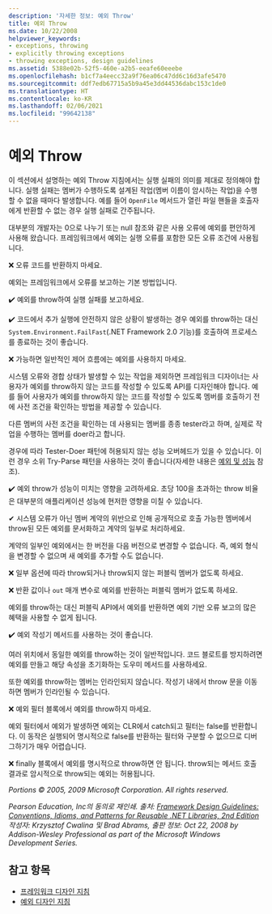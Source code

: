 ```yaml
---
description: '자세한 정보: 예외 Throw'
title: 예외 Throw
ms.date: 10/22/2008
helpviewer_keywords:
- exceptions, throwing
- explicitly throwing exceptions
- throwing exceptions, design guidelines
ms.assetid: 5388e02b-52f5-460e-a2b5-eeafe60eeebe
ms.openlocfilehash: b1cf7a4eecc32a9f76ea06c47dd6c16d3afe5470
ms.sourcegitcommit: ddf7edb67715a5b9a45e3dd44536dabc153c1de0
ms.translationtype: HT
ms.contentlocale: ko-KR
ms.lasthandoff: 02/06/2021
ms.locfileid: "99642138"
---
```

# <a name="exception-throwing"></a>예외 Throw

이 섹션에서 설명하는 예외 Throw 지침에서는 실행 실패의 의미를 제대로 정의해야 합니다. 실행 실패는 멤버가 수행하도록 설계된 작업(멤버 이름이 암시하는 작업)을 수행할 수 없을 때마다 발생합니다. 예를 들어 `OpenFile` 메서드가 열린 파일 핸들을 호출자에게 반환할 수 없는 경우 실행 실패로 간주됩니다.

 대부분의 개발자는 0으로 나누기 또는 null 참조와 같은 사용 오류에 예외를 편안하게 사용해 왔습니다. 프레임워크에서 예외는 실행 오류를 포함한 모든 오류 조건에 사용됩니다.

 ❌ 오류 코드를 반환하지 마세요.

 예외는 프레임워크에서 오류를 보고하는 기본 방법입니다.

 ✔️ 예외를 throw하여 실행 실패를 보고하세요.

 ✔️ 코드에서 추가 실행에 안전하지 않은 상황이 발생하는 경우 예외를 throw하는 대신 `System.Environment.FailFast`(.NET Framework 2.0 기능)를 호출하여 프로세스를 종료하는 것이 좋습니다.

 ❌ 가능하면 일반적인 제어 흐름에는 예외를 사용하지 마세요.

 시스템 오류와 경합 상태가 발생할 수 있는 작업을 제외하면 프레임워크 디자이너는 사용자가 예외를 throw하지 않는 코드를 작성할 수 있도록 API를 디자인해야 합니다. 예를 들어 사용자가 예외를 throw하지 않는 코드를 작성할 수 있도록 멤버를 호출하기 전에 사전 조건을 확인하는 방법을 제공할 수 있습니다.

 다른 멤버의 사전 조건을 확인하는 데 사용되는 멤버를 종종 tester라고 하며, 실제로 작업을 수행하는 멤버를 doer라고 합니다.

 경우에 따라 Tester-Doer 패턴에 허용되지 않는 성능 오버헤드가 있을 수 있습니다. 이런 경우 소위 Try-Parse 패턴을 사용하는 것이 좋습니다(자세한 내용은 [예외 및 성능](exceptions-and-performance.md) 참조).

 ✔️ 예외 throw가 성능이 미치는 영향을 고려하세요. 초당 100을 초과하는 throw 비율은 대부분의 애플리케이션 성능에 현저한 영향을 미칠 수 있습니다.

 ✔ 시스템 오류가 아닌 멤버 계약의 위반️으로 인해 공개적으로 호출 가능한 멤버에서 throw된 모든 예외를 문서화하고 계약의 일부로 처리하세요.

 계약의 일부인 예외에서는 한 버전을 다음 버전으로 변경할 수 없습니다. 즉, 예외 형식을 변경할 수 없으며 새 예외를 추가할 수도 없습니다.

 ❌ 일부 옵션에 따라 throw되거나 throw되지 않는 퍼블릭 멤버가 없도록 하세요.

 ❌ 반환 값이나 `out` 매개 변수로 예외를 반환하는 퍼블릭 멤버가 없도록 하세요.

 예외를 throw하는 대신 퍼블릭 API에서 예외를 반환하면 예외 기반 오류 보고의 많은 혜택을 사용할 수 없게 됩니다.

 ✔️ 예외 작성기 메서드를 사용하는 것이 좋습니다.

 여러 위치에서 동일한 예외를 throw하는 것이 일반적입니다. 코드 블로트를 방지하려면 예외를 만들고 해당 속성을 초기화하는 도우미 메서드를 사용하세요.

 또한 예외를 throw하는 멤버는 인라인되지 않습니다. 작성기 내에서 throw 문을 이동하면 멤버가 인라인될 수 있습니다.

 ❌ 예외 필터 블록에서 예외를 throw하지 마세요.

 예외 필터에서 예외가 발생하면 예외는 CLR에서 catch되고 필터는 false를 반환합니다. 이 동작은 실행되어 명시적으로 false를 반환하는 필터와 구분할 수 없으므로 디버그하기가 매우 어렵습니다.

 ❌ finally 블록에서 예외를 명시적으로 throw하면 안 됩니다. throw되는 메서드 호출 결과로 암시적으로 throw되는 예외는 허용됩니다.

 *Portions © 2005, 2009 Microsoft Corporation. All rights reserved.*

 *Pearson Education, Inc의 동의로 재인쇄. 출처: [Framework Design Guidelines: Conventions, Idioms, and Patterns for Reusable .NET Libraries, 2nd Edition](https://www.informit.com/store/framework-design-guidelines-conventions-idioms-and-9780321545619) 작성자: Krzysztof Cwalina 및 Brad Abrams, 출판 정보: Oct 22, 2008 by Addison-Wesley Professional as part of the Microsoft Windows Development Series.*

## <a name="see-also"></a>참고 항목

- [프레임워크 디자인 지침](index.md)
- [예외 디자인 지침](exceptions.md)
